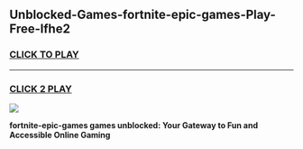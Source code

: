 
## Unblocked-Games-fortnite-epic-games-Play-Free-lfhe2
<h3>
<a href="https://premium76.site?title=fortnite-epic-games&ref=10A">CLICK TO PLAY</a></h3>
<hr>

<h3>
<a href="https://premium76.site?title=fortnite-epic-games&ref=10A">CLICK 2 PLAY</a>
  
</h3>

<a href="https://premium76.site?title=fortnite-epic-games&ref=10A"><img src="https://clearcache.store/games.png"></a>


**fortnite-epic-games games unblocked: Your Gateway to Fun and Accessible Online Gaming**
